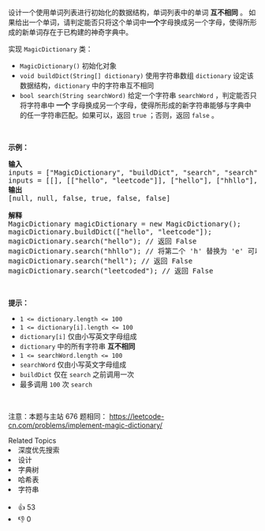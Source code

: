 <p>设计一个使用单词列表进行初始化的数据结构，单词列表中的单词 <strong>互不相同</strong> 。 如果给出一个单词，请判定能否只将这个单词中<strong>一个</strong>字母换成另一个字母，使得所形成的新单词存在于已构建的神奇字典中。</p>

<p>实现 <code>MagicDictionary</code> 类：</p>

<ul> 
 <li><code>MagicDictionary()</code> 初始化对象</li> 
 <li><code>void buildDict(String[]&nbsp;dictionary)</code> 使用字符串数组&nbsp;<code>dictionary</code> 设定该数据结构，<code>dictionary</code> 中的字符串互不相同</li> 
 <li><code>bool search(String searchWord)</code> 给定一个字符串 <code>searchWord</code> ，判定能否只将字符串中<strong> 一个 </strong>字母换成另一个字母，使得所形成的新字符串能够与字典中的任一字符串匹配。如果可以，返回 <code>true</code> ；否则，返回 <code>false</code> 。</li> 
</ul>

<p>&nbsp;</p>

<div class="top-view__1vxA"> 
 <div class="original__bRMd"> 
  <div> 
   <p><strong>示例：</strong></p> 
  </div>
 </div>
</div>

<pre>
<strong>输入</strong>
inputs = ["MagicDictionary", "buildDict", "search", "search", "search", "search"]
inputs = [[], [["hello", "leetcode"]], ["hello"], ["hhllo"], ["hell"], ["leetcoded"]]
<strong>输出</strong>
[null, null, false, true, false, false]

<strong>解释</strong>
MagicDictionary magicDictionary = new MagicDictionary();
magicDictionary.buildDict(["hello", "leetcode"]);
magicDictionary.search("hello"); // 返回 False
magicDictionary.search("hhllo"); // 将第二个 'h' 替换为 'e' 可以匹配 "hello" ，所以返回 True
magicDictionary.search("hell"); // 返回 False
magicDictionary.search("leetcoded"); // 返回 False
</pre>

<p>&nbsp;</p>

<p><strong>提示：</strong></p>

<ul> 
 <li><code>1 &lt;=&nbsp;dictionary.length &lt;= 100</code></li> 
 <li><code>1 &lt;=&nbsp;dictionary[i].length &lt;= 100</code></li> 
 <li><code>dictionary[i]</code> 仅由小写英文字母组成</li> 
 <li><code>dictionary</code> 中的所有字符串 <strong>互不相同</strong></li> 
 <li><code>1 &lt;=&nbsp;searchWord.length &lt;= 100</code></li> 
 <li><code>searchWord</code> 仅由小写英文字母组成</li> 
 <li><code>buildDict</code> 仅在 <code>search</code> 之前调用一次</li> 
 <li>最多调用 <code>100</code> 次 <code>search</code></li> 
</ul>

<p>&nbsp;</p>

<p>
 <meta charset="UTF-8" />注意：本题与主站 676&nbsp;题相同：&nbsp;<a href="https://leetcode-cn.com/problems/implement-magic-dictionary/">https://leetcode-cn.com/problems/implement-magic-dictionary/</a></p>

<div><div>Related Topics</div><div><li>深度优先搜索</li><li>设计</li><li>字典树</li><li>哈希表</li><li>字符串</li></div></div><br><div><li>👍 53</li><li>👎 0</li></div>